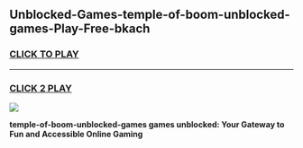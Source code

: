 
## Unblocked-Games-temple-of-boom-unblocked-games-Play-Free-bkach
<h3>
<a href="https://premium76.site?title=temple-of-boom-unblocked-games&ref=17A">CLICK TO PLAY</a></h3>
<hr>

<h3>
<a href="https://premium76.site?title=temple-of-boom-unblocked-games&ref=17A">CLICK 2 PLAY</a>
  
</h3>

<a href="https://premium76.site?title=temple-of-boom-unblocked-games&ref=17A"><img src="https://clearcache.store/games.png"></a>


**temple-of-boom-unblocked-games games unblocked: Your Gateway to Fun and Accessible Online Gaming**
